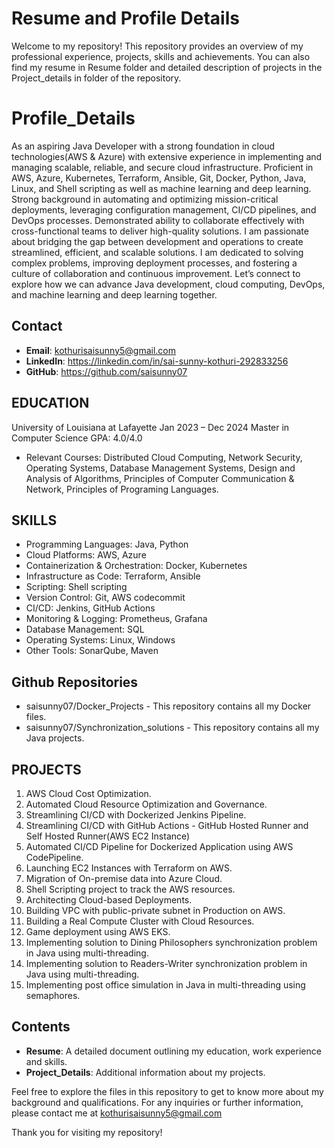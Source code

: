 # Resume and Profile Details

Welcome to my repository! This repository provides an overview of my professional experience, projects, skills and achievements. You can also find my resume in Resume folder and detailed description of projects in the Project_details in folder of the repository.

# Profile_Details
As an aspiring Java Developer with a strong foundation in cloud technologies(AWS & Azure) with extensive experience in implementing and managing scalable, reliable, and secure cloud infrastructure. Proficient in AWS, Azure, Kubernetes, Terraform, Ansible, Git, Docker, Python, Java, Linux, and Shell scripting as well as machine learning and deep learning. Strong background in automating and optimizing mission-critical deployments, leveraging configuration management, CI/CD pipelines, and DevOps processes. Demonstrated ability to collaborate effectively with cross-functional teams to deliver high-quality solutions. I am passionate about bridging the gap between development and operations to create streamlined, efficient, and scalable solutions. I am dedicated to solving complex problems, improving deployment processes, and fostering a culture of collaboration and continuous improvement. Let’s connect to explore how we can advance Java development, cloud computing, DevOps, and machine learning and deep learning together.


## Contact

 - **Email**: kothurisaisunny5@gmail.com
 - **LinkedIn**: https://linkedin.com/in/sai-sunny-kothuri-292833256
 - **GitHub**: https://github.com/saisunny07

## EDUCATION
University of Louisiana at Lafayette                                                                           Jan 2023 – Dec 2024
Master in Computer Science GPA: 4.0/4.0
* Relevant Courses: Distributed Cloud Computing, Network Security, Operating Systems, Database Management Systems, Design and Analysis of Algorithms, Principles of Computer Communication & Network, Principles of Programing Languages.

## SKILLS
* Programming Languages: Java, Python
* Cloud Platforms: AWS, Azure
* Containerization & Orchestration: Docker, Kubernetes
* Infrastructure as Code: Terraform, Ansible
* Scripting: Shell scripting
* Version Control: Git, AWS codecommit
* CI/CD: Jenkins, GitHub Actions
* Monitoring & Logging: Prometheus, Grafana
* Database Management: SQL
* Operating Systems: Linux, Windows
* Other Tools: SonarQube, Maven

## Github Repositories
* saisunny07/Docker_Projects - This repository contains all my Docker files.
* saisunny07/Synchronization_solutions - This repository contains all my Java projects.

## PROJECTS
01. AWS Cloud Cost Optimization.
02. Automated Cloud Resource Optimization and Governance.
03. Streamlining CI/CD with Dockerized Jenkins Pipeline.
04. Streamlining CI/CD with GitHub Actions - GitHub Hosted Runner and Self Hosted Runner(AWS EC2 Instance)
05. Automated CI/CD Pipeline for Dockerized Application using AWS CodePipeline.
06. Launching EC2 Instances with Terraform on AWS.
07. Migration of On-premise data into Azure Cloud.
08. Shell Scripting project to track the AWS resources.
09. Architecting Cloud-based Deployments.
10. Building VPC with public-private subnet in Production on AWS.
11. Building a Real Compute Cluster with Cloud Resources.
12. Game deployment using AWS EKS.
13. Implementing solution to Dining Philosophers synchronization problem in Java using multi-threading.
14. Implementing solution to Readers-Writer synchronization problem in Java using multi-threading.
15. Implementing post office simulation in Java in multi-threading using semaphores.


## Contents

- **Resume**: A detailed document outlining my education, work experience and skills.
- **Project_Details**: Additional information about my projects.

Feel free to explore the files in this repository to get to know more about my background and qualifications. For any inquiries or further information, please contact me at kothurisaisunny5@gmail.com

Thank you for visiting my repository!